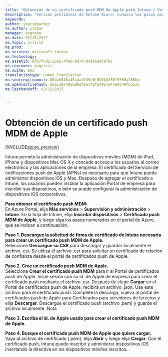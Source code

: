 ```yaml
---
title: "Obtención de un certificado push MDM de Apple para Intune | Versión preliminar de Intune Azure | Microsoft Docs"
description: "Versión preliminar de Intune Azure: conozca los pasos para obtener un certificado push MDM de Apple para administrar dispositivos iOS con Intune."
keywords: 
author: staciebarker
ms.author: stabar
manager: angrobe
ms.date: 02/15/2017
ms.topic: article
ms.prod: 
ms.service: microsoft-intune
ms.technology: 
ms.assetid: 6f67fcd2-5682-4f9c-8d74-d4ab69dc978c
ms.reviewer: dagerrit
ms.suite: ems
translationtype: Human Translation
ms.sourcegitcommit: 08dad848a48adad7d9c6f0b5b3286f6550a266bd
ms.openlocfilehash: a6ac1074055892f5ec42fb4057e47e9349fb5a33
ms.lasthandoff: 02/15/2017


---
```


# <a name="get-an-apple-mdm-push-certificate"></a>Obtención de un certificado push MDM de Apple 

[!INCLUDE[azure_preview](../includes/azure_preview.md)]

Intune permite la administración de dispositivos móviles (MDM) de iPad, iPhone y dispositivos Mac OS X y concede acceso a los usuarios al correo electrónico y las aplicaciones de la empresa. El certificado del Servicio de notificaciones push de Apple (APNs) es necesario para que Intune pueda administrar dispositivos iOS y Mac. Después de agregar el certificado a Intune, los usuarios pueden instalar la aplicación Portal de empresa para inscribir sus dispositivos, o bien se puede configurar la administración de dispositivos iOS corporativos.

**Para obtener el certificado push MDM:**<br>
En Azure Portal, elija **Más servicios** > **Supervisión y administración** > **Intune**. En la hoja de Intune, elija **Inscribir dispositivos** > **Certificado push MDM de Apple**, y luego siga los pasos numerados en el portal de Azure, que se indican a continuación.

**Paso 1. Descargue la solicitud de firma de certificado de Intune necesaria para crear un certificado push MDM de Apple.**<br>
Seleccione **Descargue su CSR** para descargar y guardar localmente el archivo .csr. Se utiliza el archivo .csr para solicitar un certificado de relación de confianza desde el portal de certificados push de Apple.

**Paso 2. Cree un certificado push MDM de Apple.**<br>
Seleccione **Crear el certificado push MDM** para ir al Portal de certificados push de Apple. Inicie sesión con su id. de Apple de empresa para crear el certificado push mediante el archivo .csr. Después de elegir **Cargar** en el Portal de certificados push de Apple, recibirá un archivo .json. Use este archivo para el certificado push. Complete la descarga, vuelva al portal de certificados push de Apple para Certificados para servidores de terceros y elija **Descargar**. Descargue el certificado push (archivo .pem) y guarde el archivo localmente.
Nota

**Paso 3. Escriba el id. de Apple usado para crear el certificado push MDM de Apple.**

**Paso 4. Busque el certificado push MDM de Apple que quiere cargar.**<br>
Vaya al archivo de certificado (.pem), elija **Abrir** y luego elija **Cargar**. Con el certificado push, Intune puede inscribir y administrar dispositivos iOS insertando la directiva en los dispositivos móviles inscritos.

